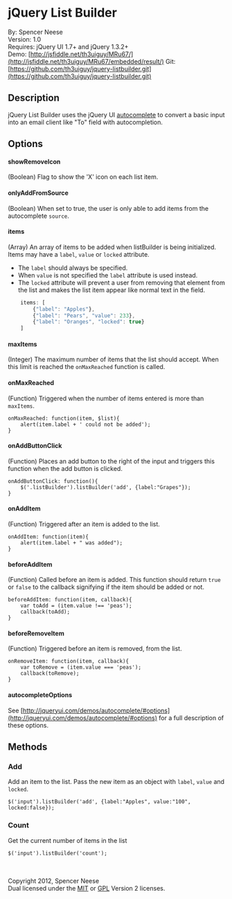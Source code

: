 jQuery List Builder
====================
By: Spencer Neese   
Version: 1.0   
Requires: jQuery UI 1.7+ and jQuery 1.3.2+   
Demo: [http://jsfiddle.net/th3uiguy/MRu67/](http://jsfiddle.net/th3uiguy/MRu67/embedded/result/)
Git: [https://github.com/th3uiguy/jquery-listbuilder.git](https://github.com/th3uiguy/jquery-listbuilder.git)   



Description
---------------------
jQuery List Builder uses the jQuery UI [autocomplete](http://jqueryui.com/demos/autocomplete/) to convert a basic input into an email client like "To" field with autocompletion.





Options
---------------------
#### showRemoveIcon ###
(Boolean) Flag to show the 'X' icon on each list item.


#### onlyAddFromSource ###
(Boolean) When set to true, the user is only able to add items from the autocomplete `source`.

#### items ###
(Array) An array of items to be added when listBuilder is being initialized. Items may have a `label`, `value` or `locked` attribute. 

*	The `label` should always be specified. 
*	When `value` is not specified the `label` attribute is used instead. 
*	The `locked` attribute will prevent a user from removing that element from the list and makes the list item appear like normal text in the field.

```js
	items: [
		{"label": "Apples"},
		{"label": "Pears", "value": 233},
		{"label": "Oranges", "locked": true}
	]
```

#### maxItems ###
(Integer) The maximum number of items that the list should accept. When this limit is reached the `onMaxReached` function is called.

#### onMaxReached ###
(Function) Triggered when the number of items entered is more than `maxItems`.

	onMaxReached: function(item, $list){
		alert(item.label + ' could not be added');
	}

#### onAddButtonClick ###
(Function) Places an add button to the right of the input and triggers this function when the add button is clicked.

	onAddButtonClick: function(){
		$('.listBuilder').listBuilder('add', {label:"Grapes"});
	}

#### onAddItem ###
(Function) Triggered after an item is added to the list.

	onAddItem: function(item){
		alert(item.label + " was added");
	}

#### beforeAddItem ###
(Function) Called before an item is added. This function should return `true` or `false` to the callback signifying if the item should be added or not.

	beforeAddItem: function(item, callback){
		var toAdd = (item.value !== 'peas');
		callback(toAdd);
	}

#### beforeRemoveItem ###
(Function) Triggered before an item is removed,  from the list.

	onRemoveItem: function(item, callback){
		var toRemove = (item.value === 'peas');
		callback(toRemove);
	}

#### autocompleteOptions ###
See [http://jqueryui.com/demos/autocomplete/#options](http://jqueryui.com/demos/autocomplete/#options) for a full description of these options.




	
Methods
---------------------
### Add ###
Add an item to the list. Pass the new item as an object with `label`, `value` and `locked`.
  
	$('input').listBuilder('add', {label:"Apples", value:"100", locked:false});

### Count ###
Get the current number of items in the list

	$('input').listBuilder('count');




<br /><br />
Copyright 2012, Spencer Neese   
Dual licensed under the 
[MIT](https://raw.github.com/th3uiguy/jquery-listbuilder/master/MIT-LICENSE.txt) or 
[GPL](https://raw.github.com/th3uiguy/jquery-listbuilder/master/GPL-LICENSE.txt) Version 2 licenses. 
